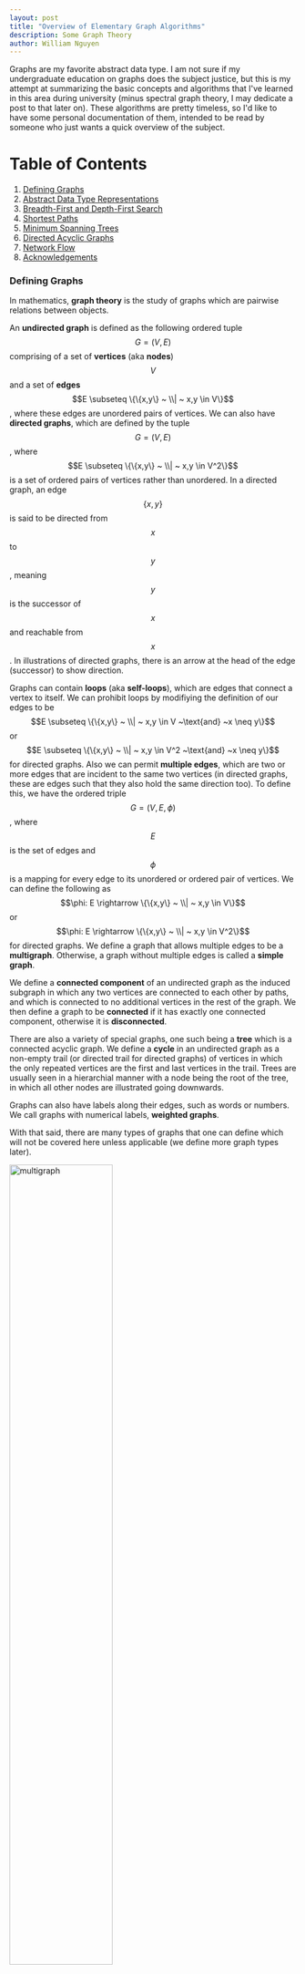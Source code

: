 ```yaml
---
layout: post
title: "Overview of Elementary Graph Algorithms"
description: Some Graph Theory
author: William Nguyen
---
```


Graphs are my favorite abstract data type. I am not sure if my undergraduate education on graphs does the subject justice, but this is my attempt at summarizing the basic concepts and algorithms that I've learned in this area during university (minus spectral graph theory, I may dedicate a post to that later on). These algorithms are pretty timeless, so I'd like to have some personal documentation of them, intended to be read by someone who just wants a quick overview of the subject.

# Table of Contents

1. [Defining Graphs](#defining-graphs)
2. [Abstract Data Type Representations](#abstract-data-type-representations)
3. [Breadth-First and Depth-First Search](#breadth-first-and-depth-first-search)
4. [Shortest Paths](#shortest-paths)
5. [Minimum Spanning Trees](#minimum-spanning-trees)
6. [Directed Acyclic Graphs](#directed-acyclic-graphs)
7. [Network Flow](#network-flow)
8. [Acknowledgements](#acknowledgements)

### Defining Graphs

In mathematics, **graph theory** is the study of graphs which are pairwise relations between objects.

An **undirected graph** is defined as the following ordered tuple $$G=(V, E)$$ comprising of a set of **vertices** (aka **nodes**) $$V$$ and a set of **edges** $$E \subseteq \{\{x,y\} ~ \\| ~ x,y \in V\}$$, where these edges are unordered pairs of vertices. We can also have **directed graphs**, which are defined by the tuple $$G=(V, E)$$, where $$E \subseteq \{\{x,y\} ~ \\| ~ x,y \in V^2\}$$ is a set of ordered pairs of vertices rather than unordered. In a directed graph, an edge $$\{x, y\}$$ is said to be directed from $$x$$ to $$y$$, meaning $$y$$ is the successor of $$x$$ and reachable from $$x$$. In illustrations of directed graphs, there is an arrow at the head of the edge (successor) to show direction.

Graphs can contain **loops** (aka **self-loops**), which are edges that connect a vertex to itself. We can prohibit loops by modifiying the definition of our edges to be $$E \subseteq \{\{x,y\} ~ \\| ~ x,y \in V ~\text{and} ~x \neq y\}$$ or $$E \subseteq \{\{x,y\} ~ \\| ~ x,y \in V^2 ~\text{and} ~x \neq y\}$$ for directed graphs. Also we can permit **multiple edges**, which are two or more edges that are incident to the same two vertices (in directed graphs, these are edges such that they also hold the same direction too). To define this, we have the ordered triple $$G=(V,E,\phi)$$, where $$E$$ is the set of edges and $$\phi$$ is a mapping for every edge to its unordered or ordered pair of vertices. We can define the following as $$\phi: E \rightarrow \{\{x,y\} ~ \\| ~ x,y \in V\}$$ or $$\phi: E \rightarrow \{\{x,y\} ~ \\| ~ x,y \in V^2\}$$ for directed graphs. We define a graph that allows multiple edges to be a **multigraph**. Otherwise, a graph without multiple edges is called a **simple graph**.

We define a **connected component** of an undirected graph as the induced subgraph in which any two vertices are connected to each other by paths, and which is connected to no additional vertices in the rest of the graph. We then define a graph to be **connected** if it has exactly one connected component, otherwise it is **disconnected**.

There are also a variety of special graphs, one such being a **tree** which is a connected acyclic graph. We define a **cycle** in an undirected graph as a non-empty trail (or directed trail for directed graphs) of vertices in which the only repeated vertices are the first and last vertices in the trail. Trees are usually seen in a hierarchial manner with a node being the root of the tree, in which all other nodes are illustrated going downwards.

Graphs can also have labels along their edges, such as words or numbers. We call graphs with numerical labels, **weighted graphs**.

With that said, there are many types of graphs that one can define which will not be covered here unless applicable (we define more graph types later).

<img src="/assets/images/multigraph.png" alt="multigraph" width="60%"/>

### Abstract Data Type Representations

Graphs are often used in computer science as an abstract data type. For example, they could represent a network of friends or a map of a city's locations. In the one case, you might find it helpful to ask if a given two individuals are friends or not. In the other case, you might find that it is helpful to be able to construct a path from one location to another. Different graph implementations carry trade-offs with each other on how fast it takes to do these operations and how efficient it is to model these scenarios.

The first to examine is the **adjacency list**, a common implementation of graphs. It involves a collection of lists, where each list is the set of neighboring vertices for some vertex. One such implementation is a list of size $$n$$ representing the $$n$$ vertices numbered from $$0$$ to $$n-1$$. Each index $$i$$ can hold a linked list of vertices that would be the vertices adjacent to vertex $$i$$. There are other implementations that use hashtables to map vertices to their list of neighbors.

$$0: 1 \rightarrow 2 \rightarrow 3$$\\
$$1: 0 \rightarrow 3$$\\
$$2: 0$$\\
$$3: 4 \rightarrow 0 \rightarrow 1$$\\
$$4: 3$$

In this example of the adjacency list, we have an undirected graph with $$5$$ vertices. Notice that since vertex $$3$$ has $$0, 1, $$ and $$4$$ as its neighbors, those vertices also list $$3$$ as their neighbor. In directed graphs, a vertex $$i$$ lists a vertex $$j$$ as its neighbor if and only if there is an edge directed from $$i$$ to $$j$$.

A benefit of an adjacency list is being able to represent sparse graphs (ones in which most pairs of vertices are not connected by edges) in a more space-efficient manner than the next implementation we will examine.

The main alternative to adjacency lists is the **adjacency matrix**. This is represented as an $$n$$ by $$n$$ matrix, such that the value at the index $$(i, j)$$ indicates whether vertices $$i$$ and $$j$$ share some edge. In directed graphs, this can be a one way relationship, such that $$A[i][j]$$ indicates whether there is a directed edge from $$i$$ to $$j$$. In $$A[i][j]$$, we can have some integer indicating the number of edges between $$i$$ and $$j$$, in which case $$0$$ indicates no edge. There are different conventions for how to represent different relationships through the matrix. Based on the convention outlined, the following graph is undirected and we can also see that it is a symmetrical matrix, which is a property of undirected graphs.

$$\begin{bmatrix}1 & 0 & 1 & 0\\0 & 0 & 2 & 0\\ 1 & 2 & 0 & 1 \\ 0 & 0 & 1 & 0\\\end{bmatrix}$$

A benefit of the adjacency matrix is the ability to determine if two vertices have an edge in $$\mathcal{O}(1)$$ time. Also we can add or remove edges in $$\mathcal{O}(1)$$, which the adjacency list doesn't do as quickly in the worst case. However, the adjacency matrix is less space efficient, as it requires $$\mathcal{O}(\\|V\\|^2)$$ space complexity, compared to its counterpart which requires less. If the graph is sparse, then the matrix will find itself filled with zeroes, a space inefficient representation of the absence of a relationship.

### Breadth-First and Depth-First Search

The most important algorithms on graphs are searching algorithms. Being able to traverse the entire graph in a brute force manner allows us to accomplish many tasks.

<pre id ="BFS" style="display:hidden;">
    \begin{algorithm}
    \caption{Breadth First Search}
    \begin{algorithmic}
    \PROCEDURE{BFS}{$G, src$}
        \STATE $queue \leftarrow \emptyset$
        \STATE $visited \leftarrow \emptyset$
        \STATE $queue.$\CALL{add}{$src$}
        \STATE $visited.$\CALL{add}{$src$}
        \WHILE {$queue \neq \emptyset$}
            \STATE $u \leftarrow queue.$\CALL{remove}{}
            \FOR {$v \in G.adj[u]$}
                \IF {$v \notin visited$}
                    \STATE $visited.$\CALL{add}{$v$}
                    \STATE $queue.$\CALL{add}{$v$}
                \ENDIF
            \ENDFOR
        \ENDWHILE
    \ENDPROCEDURE
    \end{algorithmic}
    \end{algorithm}
</pre>

**Breadth-first search** is an algorithm that traverses the graph starting from a source vertex, level by level. We add the starting vertex to the queue, then as long as the queue is not empty, we remove a vertex from the queue, and append its undiscovered neighbors. This algorithm operates in time linear to the number of vertices and edges, $$\mathcal{O}(\\|V\\| + \\|E\\|)$$.

<img src="/assets/images/BFS.png" alt="bfs" width="60%"/>

There are an endless number of applications of BFS, here is a few. We can find a path between two vertices if we keep a track of the paths created by the traversal. This path that is found is actually the shortest path between two vertices on unweighted graphs. We can count the number of connected components by calling BFS on a set of unvisited vertices until we visited all the vertices in the set. We can determine if a graph is **bipartite**, which is a graph that can be partitioned into two sets of vertices $$U$$ and $$V$$ such that all edges connect a vertex in $$U$$ to a vertex in $$V$$. To determine if a graph is bipartite, we would need to ensure that we could color each vertex one of two colors such that no vertex has a neighbor with the same color. This can be done via BFS. Also to note, bipartite graphs do not contain odd-length cycles.

<pre id ="DFS" style="display:hidden;">
    \begin{algorithm}
    \caption{Depth First Search}
    \begin{algorithmic}
    \PROCEDURE{DFS}{$G, u, visited$}
        \STATE $visited.$\CALL{add}{$u$}
        \FOR {$v \in G.adj[u]$}
            \IF {$v \notin visited$}
                \STATE \CALL{DFS}{$G, v, visited$}
            \ENDIF
        \ENDFOR
    \ENDPROCEDURE
    \end{algorithmic}
    \end{algorithm}
</pre>

**Depth-first search** is the other fundamental algorithm for searching. It involves exploring as far as possible along some path before backtracking to explore other paths. This can be implemented using a stack, but is more often done recursively using the callstack. For each call of DFS, we examine a vertex's neighbors, calling DFS again on one of its neighbors. Similar to BFS, we should mark vertices discovered as we visit them. And also similar to BFS, this algorithm operates in time linear to the number of vertices and edges, $$\mathcal{O}(\\|V\\| + \\|E\\|)$$.

<img src="/assets/images/DFS.png" alt="dfs" width="60%"/>

Similar to BFS, we can use DFS to find connected components and even determine if a graph is bipartite. However, there are various applications of DFS that BFS cannot solve. For example, DFS allows us to find cycles in directed graphs, which does not work in BFS.

In general, these two algorithms are very powerful. Many problems involving graphs are solved using modifications of BFS and DFS.

### Shortest Paths

While BFS is useful for finding shortest paths in unweighted graphs, it fails to capture the shortest paths in weighted graphs, where each edge contains a numerical label that indicates the cost of traversing that edge.

<pre id ="Dijkstras" style="display:hidden;">
    \begin{algorithm}
    \caption{Dijkstra's}
    \begin{algorithmic}
    \PROCEDURE{Dijkstras}{$G, src$}
        \STATE $queue \leftarrow \emptyset$
        \STATE $dist \leftarrow \emptyset$
        \STATE $parent \leftarrow \emptyset$
        \FOR {$v \in G$}
            \IF {$v \neq src$}
                \STATE $dist[v] \leftarrow \infty$
                \STATE $parent[v] \leftarrow null$
                \STATE $queue.$\CALL{enqueue-priority}{$v, dist[v]$}
            \ENDIF
        \ENDFOR
        \STATE $dist[src] \leftarrow 0$
        \STATE $queue.$\CALL{enqueue-priority}{$src, dist[src]$}
        \WHILE {$queue \neq \emptyset$}
            \STATE $u \leftarrow queue.$\CALL{extract-min}{}
            \FOR {$v \in G.adj[u]$}
                \STATE $alt = dist[u] + $\CALL{cost}{$u, v$}
                \IF {$alt < dist[v]$}
                    \STATE $dist[v] \leftarrow alt$
                    \STATE $parent[v] = u$
                    \STATE $queue.$\CALL{decrease-priority}{$v, alt$}
                \ENDIF
            \ENDFOR
        \ENDWHILE
        \RETURN{$dist, parent$}
    \ENDPROCEDURE
    \end{algorithmic}
    \end{algorithm}
</pre>

**Dijkstra's algorithm** is one of the most famous graph traversal algorithms. It only works on weighted graphs in which the weights are positive values. It finds the shortest path to all vertices from some source vertex $$src$$. The proof of this algorithm is by induction. Without going into the weeds with this induction, the intuition for it is that of a greedy approach. The idea that if there was a better path than the one we just evaluated, we would have visited that path before hand. This algorithm can take $$\mathcal{O}((\\|V\\| + \\|E\\|)log(\\|V\\|))$$ if we use a binary heap for our priority queue. Using a fibonacci heap we can improve to $$\mathcal{O}(\\|E\\| + \\|V\\|log(\\|V\\|))$$.

<img src="/assets/images/shortestpaths.png" alt="shortestpath" width="60%"/>

<pre id ="Astar" style="display:hidden;">
    \begin{algorithm}
    \caption{A* Search}
    \begin{algorithmic}
    \PROCEDURE{Astar}{$G, src, dst$}
        \STATE $queue \leftarrow \emptyset$
        \STATE $set \leftarrow \emptyset$
        \STATE $dist \leftarrow \emptyset$
        \STATE $parent \leftarrow \emptyset$
        \FOR {$v \in G$}
            \IF {$v \neq src$}
                \STATE $dist[v] \leftarrow \infty$
                \STATE $parent[v] \leftarrow null$
            \ENDIF
        \ENDFOR
        \STATE $dist[src] \leftarrow 0$
        \STATE $queue.$\CALL{enqueue-priority}{$src, dist[src]$}
        \WHILE {$queue \neq \emptyset$}
            \STATE $u \leftarrow queue.$\CALL{extract-min}{}
            \IF {$u == dst$}
                \RETURN {$u, dist, parent$}
            \ENDIF
            \STATE $set.$\CALL{add}{u}
            \FOR {$v \in G.adj[u]$}
                \IF {$v \notin set$}
                    \STATE $alt \leftarrow dist[u] +$ \CALL{cost}{$u, v$}
                    \IF {$alt < dist[v]$}
                        \STATE $dist[v] \leftarrow alt$
                        \STATE $parent[v] = u$
                        \STATE $queue.$\CALL{enqueue-priority}{$v, alt + $\CALL{heuristic}{$v$}}
                    \ENDIF
                \ENDIF
            \ENDFOR
        \ENDWHILE
        \RETURN{$failure$}
    \ENDPROCEDURE
    \end{algorithmic}
    \end{algorithm}
</pre>

**A\* search** is an efficient algorithm for finding the shortest path between two vertices in a weighted graph. We can view it as an extension of Dijkstra's algorithm with this added heuristic that guides our search. For example, this heuristic can be the Euclidean distance between destination and the given vertex. At each iteration, it decides which vertex $$u$$ to visit next based on this value $$\text{f}(u) = \text{dist}[u] + \text{heuristic}(u)$$. This algorithm has a similar time complexity to Dijkstra's algorithm, although it is likely to terminate earlier due to pruning paths along its search.

<pre id ="BellmanFord" style="display:hidden;">
    \begin{algorithm}
    \caption{Bellman-Ford}
    \begin{algorithmic}
    \PROCEDURE{BellmanFord}{$G, src$}
        \STATE $dist \leftarrow \emptyset$
        \STATE $parent \leftarrow \emptyset$
        \FOR {$v \in G$}
            \IF {$v \neq src$}
                \STATE $dist[v] \leftarrow \infty$
                \STATE $parent[v] \leftarrow null$
            \ENDIF
        \ENDFOR
        \STATE $dist[src] \leftarrow 0$
        \STATE $N \leftarrow G.$\CALL{num-vertices}{}
        \FOR {$i=1$ \TO $N-1$}
            \FOR {$\{u, v\} \in G.$\CALL{edges}{}}
                \IF {$dist[u] + $\CALL{cost}{$\{u, v\}$} $< dist[v]$}
                    \STATE $dist[v] \leftarrow dist[u] + $\CALL{cost}{$\{u, v\}$}
                    \STATE $parent[v] \leftarrow u$
                \ENDIF
            \ENDFOR
        \ENDFOR
        \FOR {$\{u, v\} \in G.$\CALL{edges}{}}
            \IF {$dist[u] + $\CALL{cost}{$\{u, v\}$} $< dist[v]$}
                \RETURN{failure}
            \ENDIF
        \ENDFOR
        \RETURN{$dist, parent$}
    \ENDPROCEDURE
    \end{algorithmic}
    \end{algorithm}
</pre>

The **Bellman-Ford algorithm** accomplishes the task of finding a shortest path from a single vertex to all vertices in a weighted directed graph. The advantage to this algorithm over Dijkstra's algorithm is that it works on weighted graphs with negative weights. The issue found within Dijkstra's algorithm occured when we had a **negative cycle**, defined as a cycle in which the sum of the weights are negative. To gain a more negative cost path in this case, Dijkstra's would iterate through the cycle an infinite number of times. To combat this, Bellman-Ford is able to detect if a negative cycle exists. The essence is in the fact that the maximum length of a path is $$\\|V\\| - 1$$, in which we improve our paths by 1 edge each iteration by brute forcing over all edges. This is why when we do a final pass after $$\\|V\\| - 1$$ iterations, a decrease in the cost of any path indicates a negative cycle. Bellman-Ford is slower than Dijkstra's algorithm, performing in $$\mathcal{O}(\\|V\\|\\|E\\|)$$.

### Minimum Spanning Trees

A **minimum spanning tree** of a connected weighted graph $$G = (V, E)$$ is a connected graph $$G' = (E', V')$$ such that $$E' \subseteq E$$, $$\\|E'\\| = \\|V\\| - 1$$, and $$\sum_{\{u, v\} \in E'} cost(\{u, v\})$$ is minimal. In other words, a minimum spanning tree of $$G$$ is a tree that includes all vertices of $$G$$ and whose total edge weight cost is minimal. There are two popular algorithms for finding these minimum spanning trees.

<pre id ="Prims" style="display:hidden;">
    \begin{algorithm}
    \caption{Prim's}
    \begin{algorithmic}
    \PROCEDURE{Prims}{$G$}
        \STATE $visited \leftarrow \emptyset$
        \STATE $MST \leftarrow \emptyset$
        \STATE $x \leftarrow \text{arbitrary vertex} \in G$
        \STATE $visited.$\CALL{add}{$x$}
        \WHILE {$visited.$\CALL{size}{} $\neq G.$\CALL{num-vertices}{}}
            \STATE $\{u, v\} \leftarrow \text{lowest cost edge such that } u \in visited \text{ and } v \notin visited$
            \STATE $MST.$\CALL{add}{$\{u,v\}$}
            \STATE $visited.$\CALL{add}{$v$}
        \ENDWHILE
        \RETURN{$MST$}
    \ENDPROCEDURE
    \end{algorithmic}
    \end{algorithm}
</pre>

Prim's algorithm finds the MST by greedily building the tree by examining the next lowest cost edge that we can add to the tree without creating a cycle in the tree. Each step connecting the tree to a vertex not in the tree yet.
This algorithm can run in $$\mathcal{O}(|E|log(|V|))$$ using a priority queue. We would use Prim's when the graph is dense (number of edges is high).

<pre id ="Kruskals" style="display:hidden;">
    \begin{algorithm}
    \caption{Kruskal's}
    \begin{algorithmic}
    \PROCEDURE{Kruskals}{$G$}
        \STATE $U \leftarrow \text{disjoint-set data structure}$
        \STATE $MST \leftarrow \emptyset$
        \FOR {$v \in G$}
            \STATE $U.$\CALL{make-set}{$v$}
        \ENDFOR
        \FOR {$\{u,v\} \in G.$\CALL{edges}{} $\text{ordered by nondecreasing weight}$}
            \IF {$U.$\CALL{find-set}{$u$} $\neq U.$\CALL{find-set}{$v$}}
                \STATE $MST.$\CALL{add}{$\{u,v\}$}
                \STATE $U.$\CALL{union}{$u, v$}
            \ENDIF
        \ENDFOR
        \RETURN{$MST$}
    \ENDPROCEDURE
    \end{algorithmic}
    \end{algorithm}
</pre>

Kruskal's algorithm builds the MST using a disjoint-set (union-find) data structure. Initially all the vertices are in their
own sets. We build our tree by greedily combining these sets by looking at the lowest cost edge.
This algorithm runs in $$\mathcal{O}(\\|E\\|log(\\|E\\|))$$.

### Directed Acyclic Graphs

<img src="/assets/images/toposort.png" alt="toposort" width="60%"/>

Directed acyclic graphs appear in many places and luckily they have a neat property. We can obtain a topological
ordering on the vertices, giving us an ordering in which all edges are directed from left to right. When operating on directed acyclic graphs in algorithm design, it is almost always a wise decision to apply a topological sort first. It is also very important to note that all directed acyclic graphs have a topological ordering and all graphs with a topological ordering are directed acyclic graphs.

<pre id ="Topological" style="display:hidden;">
    \begin{algorithm}
    \caption{Topological Sort}
    \begin{algorithmic}
    \PROCEDURE{TopologicalSort}{$G$}
        \STATE $L \leftarrow \emptyset$
        \WHILE {$\exist v \in G \text{ that is not permanently marked}$}
            \STATE \CALL{DFS}{$G, v, L$}
        \ENDWHILE
        \RETURN{$L$}
    \ENDPROCEDURE
    \PROCEDURE{DFS}{$G, v, L$}
        \IF {$v \text{ is permanently marked}$}
            \RETURN{}
        \ENDIF
        \IF {$v \text{ is temp marked}$}
            \STATE \textbf{stop}
        \ENDIF
        \STATE $\text{temp mark }v$
        \FOR {$u \in G.adj[v]$}
            \STATE \CALL{DFS}{$G, u, L$}
        \ENDFOR
        \STATE $\text{remove temp mark }v$
        \STATE $\text{permanently mark }v$
        \STATE $L.$\CALL{append}{$v$}
    \ENDPROCEDURE
    \end{algorithmic}
    \end{algorithm}
</pre>

This algorithm deploys a depth first search and therefore it performs in $$\mathcal{O}(\\|E\\| + \\|V\\|)$$.
The idea is in constructing the order backwards, in which we stop calling the visit DFS once we hit a marked vertex or a vertex with outdegree equal to $$0$$.

<pre id ="Kahns" style="display:hidden;">
    \begin{algorithm}
    \caption{Kahn's}
    \begin{algorithmic}
    \PROCEDURE{Kahns}{$G$}
        \STATE $L \leftarrow \emptyset$
        \STATE $S \leftarrow \emptyset$
        \FOR {$v \in G$}
            \IF {$v \text{ has no incoming edge}$}
                \STATE $S.$\CALL{add}{$v$}
            \ENDIF
        \ENDFOR
        \WHILE {$S \neq \emptyset$}
            \STATE $v \leftarrow S.$\CALL{remove}{}
            \STATE $L.$\CALL{append}{$v$}
            \FOR {$u \in G.adj[v]$}
                \STATE $G.$\CALL{remove}{$\{v,u\}$}
                \IF {$u \text{ has no incoming edges}$}
                    \STATE $S.$\CALL{add}{$u$}
                \ENDIF
            \ENDFOR
        \ENDWHILE
        \RETURN{$L$}
    \ENDPROCEDURE
    \end{algorithmic}
    \end{algorithm}
</pre>

Another algorithm for determining a topological ordering is Kahn's algorithm. This also performs in $$\mathcal{O}(\\|E\\| + \\|V\\|)$$. The order in which the ordering is built is also the order of the ordering. Each time we add
a vertex $$v$$ to the ordering, that vertex has $$0$$ incoming edges. Upon adding the vertex to the ordering, we also examine the vertices adjacent to it, denoted $$u$$, in which we remove this edge $$\{v, u\}$$ from the graph. Then adding to our set of vertices with $$0$$ incoming edges, any new vertices with $$0$$ incoming edges now.

### Network Flow

In flow network models, we have a directed graph $$G$$ with capacities along its edges. Suppose we want to send flow along the edges, knowing that these flow amounts cannot exceed the capacities of the edges. We will have a source vertex $$s$$ that emits the flow and a sink vertex $$t$$ that collects the flow. We want to compute the maximum amount of flow that we can send in our network.

An $$s-t$$ cut of a flow network $$(G = (V, E), s, t, c)$$ where $$c$$ is the cost of the edges, is a partition of $$V$$ into two sets $$S$$ and $$T$$ where $$s \in S$$ and $$t \in T$$. The **capacity** of a cut $$C(S, T)$$, denoted $$c(S, T)$$, is the sum of the capacities of the edges $$(u, v)$$ with $$u \in S$$ and $$v \in T$$. That being: $$c(S, T) = \sum_{u \in S} \sum_{v \in T} c(\{u,v\})$$.

The flow of a cut $$C(S, T)$$ is the amount of flow that crosses from $$S$$ to $$T$$, denoted $$f(S, T)$$ and is defined as $$f(S, T) = (\sum_{u \in S}\sum_{v \in T} f(u ,v) - \sum_{v \in T}\sum_{u \in S} f(v, u))$$

A useful theorem to note is the **max-flow min-cut theorem**. It asserts that the maximum amount of flow $$f$$
that can pass from the source $$s$$ to the sink $$t$$ is equal to the capacity of the minimum $$s-t$$ cut.

<pre id ="FordFulkerson" style="display:hidden;">
    \begin{algorithm}
    \caption{Ford-Fulkerson}
    \begin{algorithmic}
    \PROCEDURE{FordFulkerson}{$G$}
        \STATE $f \leftarrow 0$
        \FOR {$\{u,v\} \in G.$\CALL{edges}{}}
            \STATE \CALL{flow}{$u, v$} $\leftarrow 0$
        \ENDFOR
        \WHILE {$\exist \text{ path } p \text{ from } s \text{ to } t \text{ in } G_f \text{ s.t. } c_f > 0 \text{ for all edges } \{u,v\} \in p$}
            \STATE $bottleneck \leftarrow min\{$\CALL{cost}{$u, v$}$: \{u, v\} \in p\}$
            \STATE $f \leftarrow f + bottleneck$
            \FOR {$\{u, v\} \in p$}
                \IF {$\{u, v\} \in G.$\CALL{edges}{}}
                    \STATE \CALL{flow}{$u, v$} $\leftarrow$ \CALL{flow}{$u, v$} $ + bottleneck$
                \ELSE
                    \STATE \CALL{flow}{$v, u$} $\leftarrow$ \CALL{flow}{$v, u$} $ - bottleneck$
                \ENDIF
            \ENDFOR
        \ENDWHILE
        \RETURN{$f$}
    \ENDPROCEDURE
    \end{algorithmic}
    \end{algorithm}
</pre>

There is a useful algorithm for computing the maximum flow of a flow network and it is called the **Ford-Fulkerson algorithm**. Each iteration of the algorithm, we find an existing path in our flow network, pushing the maximum flow we can along that path. The pushing of the flow will give us edges in the opposite direction of each edge on the path, with the capacity of the flow. As such, we consider edges that are in the original graph forward edges and the edges that go in the opposite direction as backward edges. Once we exhaust all the paths that we can push flow along, whatever vertices are reachable by $$s$$ still, creates the $$S$$ partition in the cut.

<img src="/assets/images/FF.png" alt="ff" width="80%"/>

### Acknowledgements

I acknowledge the following courses at the Univeristy of Washington for teaching me much of what I know about graph theory: CSE 311 (Foundations), CSE 331 (SWE), CSE 332 (Data Structures), CSE 417 (Algos + Complexity), CSE 446 (ML), CSE 421 (Algos), and CSE 490Z1/422 (Modern Algos). I also acknowledge the Google search engine and its web results for helping me formalize my previous knowledge as well as teaching me things that I never knew I wanted to know (never occurred to me that I could do a topological sort with simple DFS calls).

<script>
    pseudocode.renderElement(document.getElementById("BFS"),
                         { lineNumber: true });
</script>

<script>
    pseudocode.renderElement(document.getElementById("DFS"),
                         { lineNumber: true });
</script>

<script>
    pseudocode.renderElement(document.getElementById("Dijkstras"),
                         { lineNumber: true });
</script>

<script>
    pseudocode.renderElement(document.getElementById("Astar"),
                         { lineNumber: true });
</script>

<script>
    pseudocode.renderElement(document.getElementById("BellmanFord"),
                         { lineNumber: true });
</script>

<script>
    pseudocode.renderElement(document.getElementById("Prims"),
                         { lineNumber: true });
</script>

<script>
    pseudocode.renderElement(document.getElementById("Kruskals"),
                         { lineNumber: true });
</script>

<script>
    pseudocode.renderElement(document.getElementById("Topological"),
                         { lineNumber: true });
</script>

<script>
    pseudocode.renderElement(document.getElementById("Kahns"),
                         { lineNumber: true });
</script>

<script>
    pseudocode.renderElement(document.getElementById("FordFulkerson"),
                         { lineNumber: true });
</script>
